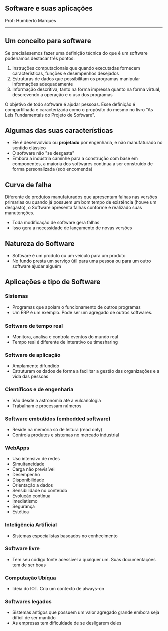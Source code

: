 ## Software e suas aplicações

Prof: Humberto Marques

----

## Um conceito para software

Se precisássemos fazer uma definição técnica do que é um software poderíamos destacar três pontos:
1. Instruções computacionais que quando executadas fornecem características, funções e desempenhos desejados
2. Estruturas de dados que possibilitam os programas manipular informações adequadamente
3. Informação descritiva, tanto na forma impressa quanto na forma virtual, descrevendo a operação e o uso dos programas

O objetivo de todo software é ajudar pessoas. Esse definição é compartilhada e caracterizada como o propósito do mesmo no livro "As Leis Fundamentais do Projeto de Software".

## Algumas das suas características
- Ele é desenvolvido ou **projetado** por engenharia, e não manufaturado no sentido clássico
- O software não "se desgasta"
- Embora a indústria caminhe para a construção com base em componentes, a maioria dos softwares continua a ser construído de forma personalizada (sob encomenda) 

## Curva de falha

Diferente de produtos manufaturados que apresentam falhas nas versões primarias ou quando já possuem um bom tempo de existência (houve um desgasto), o Software apresenta falhas conforme é realizado suas manutenções.

- Toda modificação de software gera falhas
- Isso gera a necessidade de lançamento de novas versões

## Natureza do Software
- Software é um produto ou um veículo para um produto
- No fundo presta um serviço útil para uma pessoa ou para um outro software ajudar alguém

## Aplicações e tipo de Software

### Sistemas
- Programas que apoiam o funcionamento de outros programas
- Um ERP é um exemplo. Pode ser um agregado de outros softwares.

### Software de tempo real
- Monitora, analisa e controla eventos do mundo real
- Tempo real é diferente de interativo ou timesharing

### Software de aplicação
- Amplamente difundido
- Estruturam os dados de forma a facilitar a gestão das organizações e a vida das pessoas

### Científicos e de engenharia
- Vão desde a astronomia até a vulcanologia
- Trabalham e processam números

### Software embutidos (embedded software)
- Reside na memória só de leitura (read only)
- Controla produtos e sistemas no mercado industrial

### WebApps 
- Uso intensivo de redes
- Simultaneidade
- Carga não previsível
- Desempenho
- Disponibilidade
- Orientação a dados
- Sensibilidade no conteúdo 
- Evolução contínua
- Imediatismo
- Segurança
- Estética

### Inteligência Artificial
- Sistemas especialistas baseados no conhecimento

### Software livre
- Tem seu código fonte acessível a qualquer um. Suas documentações tem de ser boas

### Computação Ubíqua
- Ideia do IOT. Cria um contexto de always-on

### Softwares legados
- Sistemas antigos que possuem um valor agregado grande embora seja difícil de ser mantido
- As empresas tem dificuldade de se desligarem deles
